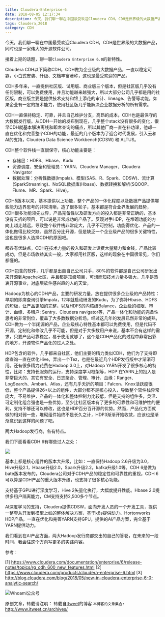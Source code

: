 ```yaml
---
title: Cloudera-Enterprise-6
date: 2018-08-05 12:17:34
description: 今天，我们聊一聊在中国最受欢迎Cloudera CDH，CDH是世界级的大数据产品，同时也是一家伟大的开源软件公司。
tags: Cloudera,2018
category: CDH
---
```


今天，我们聊一聊在中国最受欢迎Cloudera CDH，CDH是世界级的大数据产品，同时也是一家伟大的开源软件公司。

接着上期的话题，聊一聊`Cloudera Enterprise 6.0`的新特性。

Cloudera CDH以下简称CDH，CDH做为企业级的大数据产品，一直以稳定可靠，小白式安装、升级、文档丰富著称，这也是最受欢迎的产品。

CDH多年来，一直提供社区版、试用版、商业版三个版本，但是社区版几乎没有任何限制，可以免费使用，并且功能越来越强大，所以大部分公司几乎都是用的社区版，商业版主要是提供技术支持和锦上添花的审计、lineage、告警等功能，如果企业有一定的技术能力，使用社区版几乎能解决企业数据分析的所有需求。

CDH一直保持稳定、可靠，并且自己维护分支，高昂的成本，CDH也是最保守的大数据发行版。从CDH一开始的发布到现在，几乎整个stack没有很多的变化，很早CDH就基本解决离线和即席查询的痛点，所以其他厂商一直在补功课，他却一直在优化和完善整个CDH的功能，最近的几个版本为了迎合时代发展，引入云和AI的支持，Cloudera Data Science Workbench(CDSW) 和 ALTUS。

CDH整个软件栈一直很保守，核心功能主要是：

* 存储层：HDFS、Hbase、Kudu
* 资源调度、安全和管理员：YARN、Cloudera Manager、Cloudera Navigator
* 数据处理：分析性数据(Impala)、模型(SAS、R、Spark、CDSW)、流计算(SparkStreaming)、NoSQL数据库(Hbase)、数据转换和解析(SQOOP、Flume、MR、Spark、Hive)。

CDH5版本以来，基本提供以上功能，整个产品的一体化程度以及数据产品提供哪些能力边界思考的非常清晰，造了很多轮子，基本都是符合业界发展的趋势，CDH很多功能领先业界，产品完备性以及研发方向的投入都是非常正确的，基本没有夭折的项目，可以说是非常成功的产品了。反观对手HDP，在堆砌功能的方向上越走越远，导致整个软件栈非常庞大，几乎不可控制，功能得优化、产品的一体化做得比较欠缺、虽然百分比开源，但是缺乏一个企业级产品的很多关键特性，这也是很多人选择CDH的原因吧。

都各有优缺点，CDH在技术力量的投入和研发上话费大量精力和金钱，产品比较成功，但是市场收益其实一般，大家都用社区版，这样的现象在中国很常见，你们都懂的。

CDH包含的软件，几乎都是出自自己公司只手，80%的软件都是自己公司研发出来开源到Apache社区，并且都是顶级项目，可想而知技术力量多强大，几乎是热衷开源事业，对底层软件感兴趣的人的天堂。

Hadoop为核心的CDH产品，主要的研发力量，放在提供很多企业级的产品特性：早期的即席查询引擎Impala，12年就启动研发的Kudu，为了弥补Hbase、HDFS的短板，让产品更加的完整，以及HDFS的内核级Balance，企业级的权限、审计、血缘、多租户: Sentry、Cloudera navigator等，产品一体化和功能的完备性思考的非常到位，覆盖了大多数数据分析场，经过这几年的发展已然非常的成熟，CDH做为一个半闭源的产品，企业级核心特性基本都可以免费使用，但是代码不开源，定制化和修改几乎不可能，但是对于大多数用户来说，基本不会有这样的需求，只要产品可靠稳定，易于使用就够了，这个是CDH产品化的过程中非常出彩的地方，开源软件产品化的过人之处。

HDP包含的软件，几乎都来自社区，他们主要的精力类似CDH，他们为了支持即席查询一直在优化Hive，弄出一个Tez，也是在最近几个HDP发行版中才渐渐可用。还有很多精力花费在Hadoop 3.0上，对Hadoop YARN开发了很多核心的特性，比如：支持长服务的运行，支持深度学习框架等，HDP 在YARN上的投入是非常巨大的，其它有安全、日志聚合、管理、审计、血缘：Ranger、LogSearch、Ambari、Atlas，还有几乎夭折的项目：Falcon、Knox活跃度很低，整个产品提供26+以上的组件，大部分都不是核心投入，导致整个软件栈异常庞大，不易维护，产品的一体化和整体控制力比较低，但是支持的组件多，灵活、可定制化组合强也是一些优势，至少比社区版本有了更多的可靠性和可维护性的便利，支持不够还可以修改，这也是HDP百分百开源的优势。然而，产品化方面就做的相对弱一些，堆砌组件始终不是长久之计，HDP3渐渐开始收敛，应该也是渐渐意识到这样的问题了吧。

两大Hadoop发行商，各有特点。

我们下面看看CDH 6有哪些过人之处：

![](https://www.itweet.cn/screenshots/cloudera-enterprise-6.png)

基本上都是核心组件的版本大升级，比如：一直保持Hadoop 2.6升级为3.0，Hive升级2.1，Hbase升级2.0，Spark升级2.2，kafka升级1.0等。CDH 6是做为bate版本发布的，Cloudera公司对于CDH产品的稳定性和可靠性的重视，CDH 6可以算是CDH产品的重大版本升级，也支持了很多核心功能。

支持基于GPU进行深度学习，Hive 2矢量化执行，大幅度提升性能。Hbase 2.0提供多租户隔离能力，CM支持支持2,500多个节点。

AI深度学习的支持，Cloudera提供CDSW，面向开发人员的一个开发工具，提供一整套从开发到模型上线的整体解决方案，基于k8s提供动力。Hortonworks HDP产品，一直在优化和完善YARN支持GPU，提供的AI产品方案，完全基于YARN提供动力。

我们看到在AI产品方面，两大Hadoop发行商都交出的自己的答卷，在未来的一段时间，我会往这个方向写更多的实践内容。

参考：

[1] https://www.cloudera.com/documentation/enterprise/6/release-notes/topics/rg_cdh_600_new_features.html
[2] https://www.cloudera.com/products/cloudera-enterprise-6.html
[3] http://blog.cloudera.com/blog/2018/05/new-in-cloudera-enterprise-6-0-analytic-search/

![Whoami公众号](https://github.com/itweet/labs/raw/master/common/img/weixin_public.gif)

原创文章，转载请注明： 转载自[Itweet](http://www.itweet.cn)的博客
`本博客的文章集合:` http://www.itweet.cn/archives/